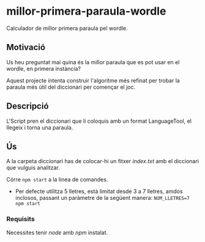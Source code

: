 # millor-primera-paraula-wordle
Calculador de millor primera paraula pel wordle.

## Motivació
Us heu preguntat mai quina és la millor paraula que es pot usar en el wordle, en primera instància?

Aquest projecte intenta construir l'algoritme més refinat per trobar la paraula més útil del diccionari per començar el joc.

## Descripció
L'Script pren el diccionari que li coloquis amb un format LanguageTool, el llegeix i torna una paraula.

## Ús

A la carpeta diccionari has de colocar-hi un fitxer _index.txt_ amb el diccionari que vulguis analitzar.

Córre `npm start` a la linea de comandes.

* Per defecte utilitza 5 lletres, està limitat desde 3 a 7 lletres, amdos inclosos, passant un paràmetre de la següent manera:
`NUM_LLETRES=7 npm start`

### Requisits

Necessites tenir _node_ amb _npm_ instalat.
